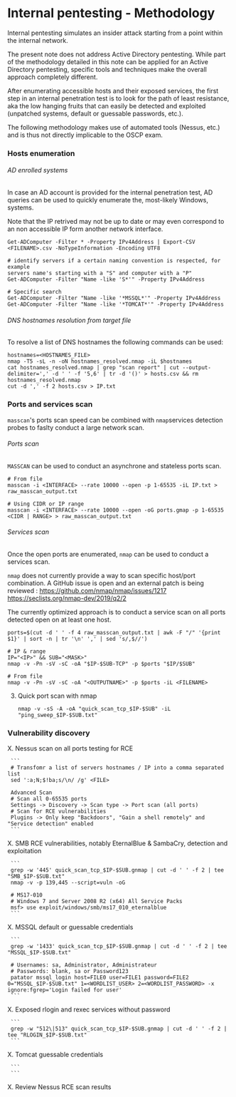 # Internal pentesting - Methodology

Internal pentesting simulates an insider attack starting from a point within
the internal network.

The present note does not address Active Directory pentesting. While part of the
methodology detailed in this note can be applied for an Active Directory
pentesting, specific tools and techniques make the overall approach completely
different.

After enumerating accessible hosts and their exposed services, the first step in
an internal penetration test is to look for the path of least resistance, aka
the low hanging fruits that can easily be detected and exploited
(unpatched systems, default or guessable passwords, etc.).

The following methodology makes use of automated tools (Nessus, etc.) and is
thus not directly implicable to the OSCP exam.  

### Hosts enumeration

###### AD enrolled systems

In case an AD account is provided for the internal penetration test, AD queries
can be used to quickly enumerate the, most-likely Windows, systems.     

Note that the IP retrived may not be up to date or may even correspond to an non
accessible IP form another network interface.

```
Get-ADComputer -Filter * -Property IPv4Address | Export-CSV <FILENAME>.csv -NoTypeInformation -Encoding UTF8

# identify servers if a certain naming convention is respected, for example
servers name's starting with a "S" and computer with a "P"
Get-ADComputer -Filter "Name -like 'S*'" -Property IPv4Address

# Specific search
Get-ADComputer -Filter "Name -like '*MSSQL*'" -Property IPv4Address
Get-ADComputer -Filter "Name -like '*TOMCAT*'" -Property IPv4Address
```

###### DNS hostnames resolution from target file

To resolve a list of DNS hostnames the following commands can be used:  

```
hostnames=<HOSTNAMES_FILE>
nmap -T5 -sL -n -oN hostnames_resolved.nmap -iL $hostnames
cat hostnames_resolved.nmap | grep "scan report" | cut --output-delimiter=',' -d ' ' -f '5,6' | tr -d '()' > hosts.csv && rm hostnames_resolved.nmap
cut -d ',' -f 2 hosts.csv > IP.txt   
```

### Ports and services scan

`masscan`'s ports scan speed can be combined with `nmap`services detection
probes to faslty conduct a large network scan.

###### Ports scan

`MASSCAN` can be used to conduct an asynchrone and stateless ports scan.

```
# From file
masscan -i <INTERFACE> --rate 10000 --open -p 1-65535 -iL IP.txt > raw_masscan_output.txt

# Using CIDR or IP range
masscan -i <INTERFACE> --rate 10000 --open -oG ports.gmap -p 1-65535 <CIDR | RANGE> > raw_masscan_output.txt
```

###### Services scan

Once the open ports are enumerated, `nmap` can be used to conduct a services
scan.

`nmap` does not currently provide a way to scan specific host/port combination.
A GitHub issue is open and an external patch is being reviewed :
https://github.com/nmap/nmap/issues/1217
https://seclists.org/nmap-dev/2019/q2/2

The currently optimized approach is to conduct a service scan on all ports
detected open on at least one host.

```
ports=$(cut -d ' ' -f 4 raw_masscan_output.txt | awk -F "/" '{print $1}' | sort -n | tr '\n' ',' | sed 's/,$//')

# IP & range
IP="<IP>" && SUB="<MASK>"
nmap -v -Pn -sV -sC -oA "$IP-$SUB-TCP" -p $ports "$IP/$SUB"

# From file
nmap -v -Pn -sV -sC -oA "<OUTPUTNAME>" -p $ports -iL <FILENAME>
```

3. Quick port scan with nmap

   ```
   nmap -v -sS -A -oA "quick_scan_tcp_$IP-$SUB" -iL "ping_sweep_$IP-$SUB.txt"
   ```

### Vulnerability discovery

  X. Nessus scan on all ports testing for RCE

     ```
     # Transfomr a list of servers hostnames / IP into a comma separated list
     sed ':a;N;$!ba;s/\n/ /g' <FILE>

     Advanced Scan
     # Scan all 0-65535 ports
     Settings -> Discovery -> Scan type -> Port scan (all ports)
     # Scan for RCE vulnerabilities
     Plugins -> Only keep "Backdoors", "Gain a shell remotely" and "Service detection" enabled
     ```

  X. SMB RCE vulnerabilities, notably EternalBlue & SambaCry, detection and
     exploitation

     ```
     grep -w '445' quick_scan_tcp_$IP-$SUB.gnmap | cut -d ' ' -f 2 | tee "SMB_$IP-$SUB.txt"
     nmap -v -p 139,445 --script=vuln -oG

     # MS17-010
     # Windows 7 and Server 2008 R2 (x64) All Service Packs
     msf> use exploit/windows/smb/ms17_010_eternalblue
     ```

  X. MSSQL default or guessable credentials

     ```
     grep -w '1433' quick_scan_tcp_$IP-$SUB.gnmap | cut -d ' ' -f 2 | tee "MSSQL_$IP-$SUB.txt"

     # Usernames: sa, Administrator, Administrateur
     # Passwords: blank, sa or Password123
     patator mssql_login host=FILE0 user=FILE1 password=FILE2 0="MSSQL_$IP-$SUB.txt" 1=<WORDLIST_USER> 2=<WORDLIST_PASSWORD> -x ignore:fgrep='Login failed for user'
     ```  

  X. Exposed rlogin and rexec services without password

     ```
     grep -w "512\|513" quick_scan_tcp_$IP-$SUB.gnmap | cut -d ' ' -f 2 | tee "RLOGIN_$IP-$SUB.txt"
     ```

  X. Tomcat guessable credentials

     ```
     ```

  X. Review Nessus RCE scan results
